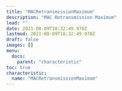 ```yaml
---
title: "MACRetransmissionMaximum"
description: "MAC Retransmission Maximum"
lead: ""
date: 2021-08-09T18:32:49.970Z
lastmod: 2021-08-09T18:32:49.970Z
draft: false
images: []
menu:
  docs:
    parent: "characteristic"
toc: true
characteristic:
  name: "MACRetransmissionMaximum"
---
```

